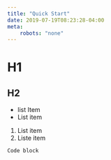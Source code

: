 ```yaml
---
title: "Quick Start"
date: 2019-07-19T08:23:28-04:00
meta:
    robots: "none"
---
```

# H1
## H2

* list Item
* List item

1. List item
2. Liste item

```
Code block
```